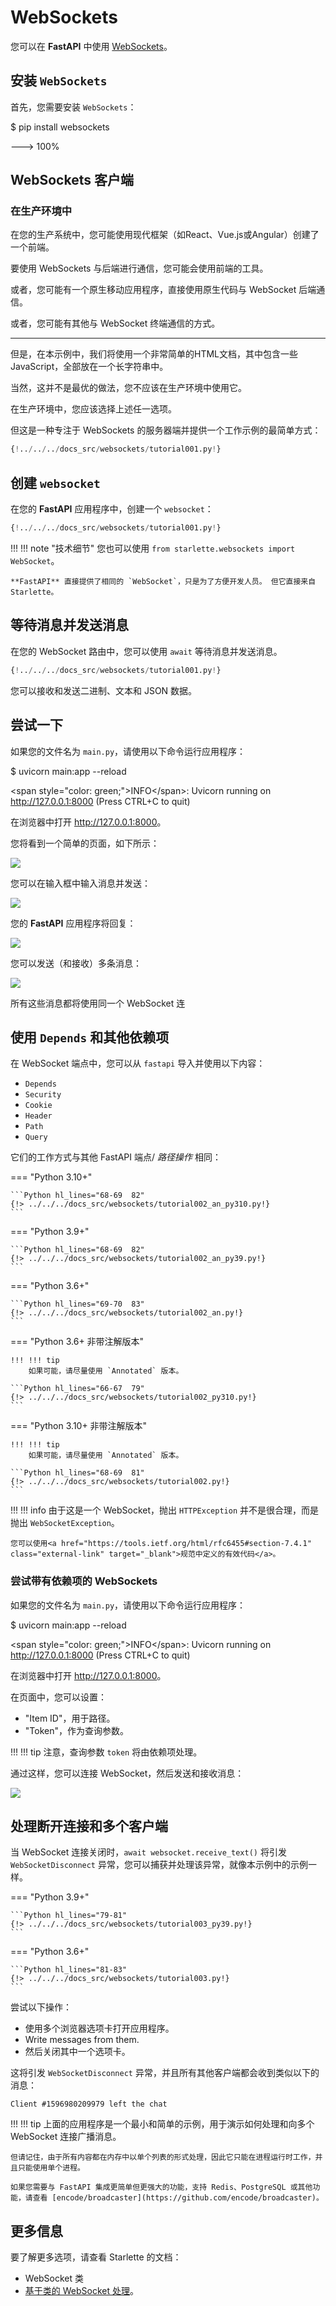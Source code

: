 # WebSockets

您可以在 **FastAPI** 中使用 [WebSockets](https://developer.mozilla.org/en-US/docs/Web/API/WebSockets_API)。

## 安装 `WebSockets`

首先，您需要安装 `WebSockets`：

<div class="termy">

$ pip install websockets

---&gt; 100%

</div>

## WebSockets 客户端

### 在生产环境中

在您的生产系统中，您可能使用现代框架（如React、Vue.js或Angular）创建了一个前端。

要使用 WebSockets 与后端进行通信，您可能会使用前端的工具。

或者，您可能有一个原生移动应用程序，直接使用原生代码与 WebSocket 后端通信。

或者，您可能有其他与 WebSocket 终端通信的方式。

---

但是，在本示例中，我们将使用一个非常简单的HTML文档，其中包含一些JavaScript，全部放在一个长字符串中。

当然，这并不是最优的做法，您不应该在生产环境中使用它。

在生产环境中，您应该选择上述任一选项。

但这是一种专注于 WebSockets 的服务器端并提供一个工作示例的最简单方式：

```Python hl_lines="2  6-38  41-43"
{!../../../docs_src/websockets/tutorial001.py!}
```

## 创建 `websocket`

在您的 **FastAPI** 应用程序中，创建一个 `websocket`：

```Python hl_lines="1  46-47"
{!../../../docs_src/websockets/tutorial001.py!}
```

!!! !!! note "技术细节"
    您也可以使用 `from starlette.websockets import WebSocket`。

    **FastAPI** 直接提供了相同的 `WebSocket`，只是为了方便开发人员。 但它直接来自 Starlette。

## 等待消息并发送消息

在您的 WebSocket 路由中，您可以使用 `await` 等待消息并发送消息。

```Python hl_lines="48-52"
{!../../../docs_src/websockets/tutorial001.py!}
```

您可以接收和发送二进制、文本和 JSON 数据。

## 尝试一下

如果您的文件名为 `main.py`，请使用以下命令运行应用程序：

<div class="termy">

$ uvicorn main:app --reload

&lt;span style="color: green;"&gt;INFO&lt;/span&gt;:     Uvicorn running on http://127.0.0.1:8000 (Press CTRL+C to quit)

</div>

在浏览器中打开 <a href="http://127.0.0.1:8000" class="external-link" target="_blank">http://127.0.0.1:8000</a>。

您将看到一个简单的页面，如下所示：

<img src="/img/tutorial/websockets/image01.png" />

您可以在输入框中输入消息并发送：

<img src="/img/tutorial/websockets/image02.png" />

您的 **FastAPI** 应用程序将回复：

<img src="/img/tutorial/websockets/image03.png" />

您可以发送（和接收）多条消息：

<img src="/img/tutorial/websockets/image04.png" />

所有这些消息都将使用同一个 WebSocket 连

## 使用 `Depends` 和其他依赖项

在 WebSocket 端点中，您可以从 `fastapi` 导入并使用以下内容：

* `Depends`
* `Security`
* `Cookie`
* `Header`
* `Path`
* `Query`

它们的工作方式与其他 FastAPI 端点/ *路径操作* 相同：

=== "Python 3.10+"

    ```Python hl_lines="68-69  82"
    {!> ../../../docs_src/websockets/tutorial002_an_py310.py!}
    ```

=== "Python 3.9+"

    ```Python hl_lines="68-69  82"
    {!> ../../../docs_src/websockets/tutorial002_an_py39.py!}
    ```

=== "Python 3.6+"

    ```Python hl_lines="69-70  83"
    {!> ../../../docs_src/websockets/tutorial002_an.py!}
    ```

=== "Python 3.6+ 非带注解版本"

    !!! !!! tip
        如果可能，请尽量使用 `Annotated` 版本。

    ```Python hl_lines="66-67  79"
    {!> ../../../docs_src/websockets/tutorial002_py310.py!}
    ```

=== "Python 3.10+ 非带注解版本"

    !!! !!! tip
        如果可能，请尽量使用 `Annotated` 版本。

    ```Python hl_lines="68-69  81"
    {!> ../../../docs_src/websockets/tutorial002.py!}
    ```

!!! !!! info
    由于这是一个 WebSocket，抛出 `HTTPException` 并不是很合理，而是抛出 `WebSocketException`。

    您可以使用<a href="https://tools.ietf.org/html/rfc6455#section-7.4.1" class="external-link" target="_blank">规范中定义的有效代码</a>。

### 尝试带有依赖项的 WebSockets

如果您的文件名为 `main.py`，请使用以下命令运行应用程序：

<div class="termy">

$ uvicorn main:app --reload

&lt;span style="color: green;"&gt;INFO&lt;/span&gt;:     Uvicorn running on http://127.0.0.1:8000 (Press CTRL+C to quit)

</div>

在浏览器中打开 <a href="http://127.0.0.1:8000" class="external-link" target="_blank">http://127.0.0.1:8000</a>。

在页面中，您可以设置：

* "Item ID"，用于路径。
* "Token"，作为查询参数。

!!! !!! tip
    注意，查询参数 `token` 将由依赖项处理。

通过这样，您可以连接 WebSocket，然后发送和接收消息：

<img src="/img/tutorial/websockets/image05.png" />

## 处理断开连接和多个客户端

当 WebSocket 连接关闭时，`await websocket.receive_text()` 将引发 `WebSocketDisconnect` 异常，您可以捕获并处理该异常，就像本示例中的示例一样。

=== "Python 3.9+"

    ```Python hl_lines="79-81"
    {!> ../../../docs_src/websockets/tutorial003_py39.py!}
    ```

=== "Python 3.6+"

    ```Python hl_lines="81-83"
    {!> ../../../docs_src/websockets/tutorial003.py!}
    ```

尝试以下操作：

* 使用多个浏览器选项卡打开应用程序。
* Write messages from them.
* 然后关闭其中一个选项卡。

这将引发 `WebSocketDisconnect` 异常，并且所有其他客户端都会收到类似以下的消息：

```
Client #1596980209979 left the chat
```

!!! !!! tip
    上面的应用程序是一个最小和简单的示例，用于演示如何处理和向多个 WebSocket 连接广播消息。

    但请记住，由于所有内容都在内存中以单个列表的形式处理，因此它只能在进程运行时工作，并且只能使用单个进程。
    
    如果您需要与 FastAPI 集成更简单但更强大的功能，支持 Redis、PostgreSQL 或其他功能，请查看 [encode/broadcaster](https://github.com/encode/broadcaster)。

## 更多信息

要了解更多选项，请查看 Starlette 的文档：

* WebSocket 类
* [基于类的 WebSocket 处理](https://www.starlette.io/endpoints/#websocketendpoint)。
